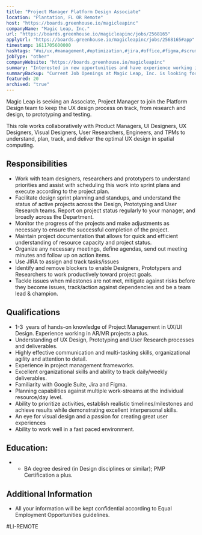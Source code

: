```yaml
---
title: "Project Manager Platform Design Associate"
location: "Plantation, FL OR Remote"
host: "https://boards.greenhouse.io/magicleapinc"
companyName: "Magic Leap, Inc."
url: "https://boards.greenhouse.io/magicleapinc/jobs/2568165"
applyUrl: "https://boards.greenhouse.io/magicleapinc/jobs/2568165#app"
timestamp: 1611705600000
hashtags: "#ui/ux,#management,#optimization,#jira,#office,#figma,#scrum,#monitoring"
jobType: "other"
companyWebsite: "https://boards.greenhouse.io/magicleapinc"
summary: "Interested in new opportunities and have experience working in AR/MR projects a plus? Magic Leap has a job opening for an Project Manager Associate."
summaryBackup: "Current Job Openings at Magic Leap, Inc. is looking for an associate that has experience in: #ui/ux, #management, #jira."
featured: 20
archived: "true"
---
```


Magic Leap is seeking an Associate, Project Manager to join the Platform Design team to keep the UX design process on track, from research and design, to prototyping and testing. 

This role works collaboratively with Product Managers, UI Designers, UX Designers, Visual Designers, User Researchers, Engineers, and TPMs to understand, plan, track, and deliver the optimal UX design in spatial computing.

## Responsibilities

*   Work with team designers, researchers and prototypers to understand priorities and assist with scheduling this work into sprint plans and execute according to the project plan.
*   Facilitate design sprint planning and standups, and understand the status of active projects across the Design, Prototyping and User Research teams. Report on project status regularly to your manager, and broadly across the Department.
*   Monitor the progress of the projects and make adjustments as necessary to ensure the successful completion of the project.
*   Maintain project documentation that allows for quick and efficient understanding of resource capacity and project status.
*   Organize any necessary meetings, define agendas, send out meeting minutes and follow up on action items.
*   Use JIRA to assign and track tasks/issues 
*   Identify and remove blockers to enable Designers, Prototypers and Researchers to work productively toward project goals.
*   Tackle issues when milestones are not met, mitigate against risks before they become issues, track/action against dependencies and be a team lead & champion.

## Qualifications

*   1-3  years of hands-on knowledge of Project Management in UX/UI Design. Experience working in AR/MR projects a plus.
*   Understanding of UX Design, Prototyping and User Research processes and deliverables.
*   Highly effective communication and multi-tasking skills, organizational agility and attention to detail.
*   Experience in project management frameworks.
*   Excellent organizational skills and ability to track daily/weekly deliverables.
*   Familiarity with Google Suite, Jira and Figma.
*   Planning capabilities against multiple work-streams at the individual resource/day level.
*   Ability to prioritize activities, establish realistic timelines/milestones and achieve results while demonstrating excellent interpersonal skills.
*   An eye for visual design and a passion for creating great user experiences
*   Ability to work well in a fast paced environment.

## Education:

*   *   BA degree desired (in Design disciplines or similar); PMP Certification a plus.

## Additional Information

*   All your information will be kept confidential according to Equal Employment Opportunities guidelines.

#LI-REMOTE
